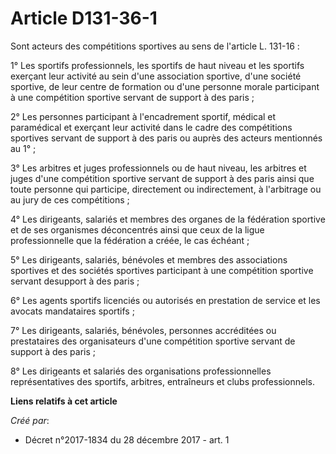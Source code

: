 # Article D131-36-1

Sont acteurs des compétitions sportives au sens de l'article L. 131-16 :

1° Les sportifs professionnels, les sportifs de haut niveau et les sportifs exerçant leur activité au sein d'une association
sportive, d'une société sportive, de leur centre de formation ou d'une personne morale participant à une compétition sportive
servant de support à des paris ;

2° Les personnes participant à l'encadrement sportif, médical et paramédical et exerçant leur activité dans le cadre des
compétitions sportives servant de support à des paris ou auprès des acteurs mentionnés au 1° ;

3° Les arbitres et juges professionnels ou de haut niveau, les arbitres et juges d'une compétition sportive servant de
support à des paris ainsi que toute personne qui participe, directement ou indirectement, à l'arbitrage ou au jury de ces
compétitions ;

4° Les dirigeants, salariés et membres des organes de la fédération sportive et de ses organismes déconcentrés ainsi que ceux
de la ligue professionnelle que la fédération a créée, le cas échéant ;

5° Les dirigeants, salariés, bénévoles et membres des associations sportives et des sociétés sportives participant à une
compétition sportive servant desupport à des paris ;

6° Les agents sportifs licenciés ou autorisés en prestation de service et les avocats mandataires sportifs ;

7° Les dirigeants, salariés, bénévoles, personnes accréditées ou prestataires des organisateurs d'une compétition sportive
servant de support à des paris ;

8° Les dirigeants et salariés des organisations professionnelles représentatives des sportifs, arbitres, entraîneurs et clubs
professionnels.

**Liens relatifs à cet article**

_Créé par_:

  - Décret n°2017-1834 du 28 décembre 2017 - art. 1
